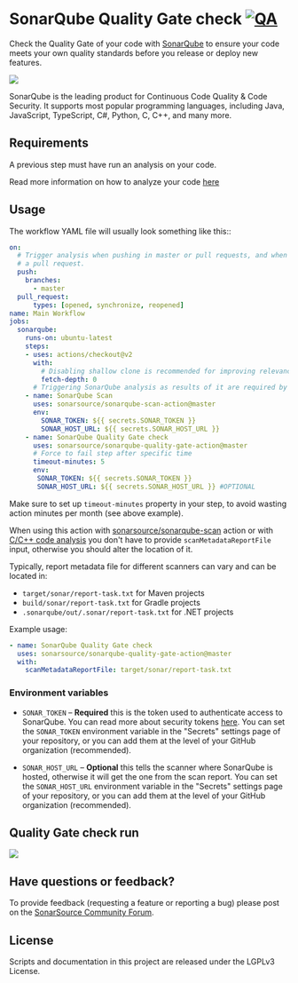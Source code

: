 # SonarQube Quality Gate check [![QA](https://github.com/SonarSource/sonarqube-quality-gate-action/actions/workflows/run-qa.yml/badge.svg)](https://github.com/SonarSource/sonarqube-quality-gate-action/actions/workflows/run-qa.yml)

Check the Quality Gate of your code with [SonarQube](https://www.sonarqube.org/) to ensure your code meets your own quality standards before you release or deploy new features.

<img src="./images/SonarQube-72px.png">

SonarQube is the leading product for Continuous Code Quality & Code Security. It supports most popular programming languages, including Java, JavaScript, TypeScript, C#, Python, C, C++, and many more.

## Requirements

A previous step must have run an analysis on your code.

Read more information on how to analyze your code [here](https://docs.sonarqube.org/latest/analysis/github-integration/)

## Usage

The workflow YAML file will usually look something like this::

```yaml
on:
  # Trigger analysis when pushing in master or pull requests, and when creating
  # a pull request. 
  push:
    branches:
      - master
  pull_request:
      types: [opened, synchronize, reopened]
name: Main Workflow
jobs:
  sonarqube:
    runs-on: ubuntu-latest
    steps:
    - uses: actions/checkout@v2
      with:
        # Disabling shallow clone is recommended for improving relevancy of reporting
        fetch-depth: 0
      # Triggering SonarQube analysis as results of it are required by Quality Gate check
    - name: SonarQube Scan
      uses: sonarsource/sonarqube-scan-action@master
      env:
        SONAR_TOKEN: ${{ secrets.SONAR_TOKEN }}
        SONAR_HOST_URL: ${{ secrets.SONAR_HOST_URL }}
    - name: SonarQube Quality Gate check
      uses: sonarsource/sonarqube-quality-gate-action@master
      # Force to fail step after specific time
      timeout-minutes: 5
      env:
       SONAR_TOKEN: ${{ secrets.SONAR_TOKEN }}
       SONAR_HOST_URL: ${{ secrets.SONAR_HOST_URL }} #OPTIONAL

```

Make sure to set up `timeout-minutes` property in your step, to avoid wasting action minutes per month (see above example).

When using this action with [sonarsource/sonarqube-scan](https://github.com/SonarSource/sonarqube-scan-action) action or with [C/C++ code analysis](https://docs.sonarqube.org/latest/analysis/languages/cfamily/) you don't have to provide `scanMetadataReportFile` input, otherwise you should alter the location of it.

Typically, report metadata file for different scanners can vary and can be located in:
- `target/sonar/report-task.txt` for Maven projects
- `build/sonar/report-task.txt` for Gradle projects
- `.sonarqube/out/.sonar/report-task.txt` for .NET projects

Example usage:
```yaml
- name: SonarQube Quality Gate check
  uses: sonarsource/sonarqube-quality-gate-action@master
  with:
    scanMetadataReportFile: target/sonar/report-task.txt
```

### Environment variables

- `SONAR_TOKEN` – **Required** this is the token used to authenticate access to SonarQube. You can read more about security tokens [here](https://docs.sonarqube.org/latest/user-guide/user-token/). You can set the `SONAR_TOKEN` environment variable in the "Secrets" settings page of your repository, or you can add them at the level of your GitHub organization (recommended).

- `SONAR_HOST_URL` – **Optional** this tells the scanner where SonarQube is hosted, otherwise it will get the one from the scan report. You can set the `SONAR_HOST_URL` environment variable in the "Secrets" settings page of your repository, or you can add them at the level of your GitHub organization (recommended).

## Quality Gate check run

<img src="./images/QualityGate-check-screen.png">

## Have questions or feedback?

To provide feedback (requesting a feature or reporting a bug) please post on the [SonarSource Community Forum](https://community.sonarsource.com/tags/c/help/sq/github-actions).

## License

Scripts and documentation in this project are released under the LGPLv3 License.
